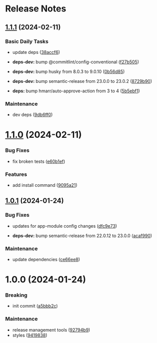 # Release Notes

## [1.1.1](https://github.com/zumacore/modulize/compare/v1.1.0...v1.1.1) (2024-02-11)


### Basic Daily Tasks

* update deps ([38accf6](https://github.com/zumacore/modulize/commit/38accf66c2230428dd2d2d74ed7bbbbb59ade204))


* **deps-dev:** bump @commitlint/config-conventional ([f27b505](https://github.com/zumacore/modulize/commit/f27b505cbb71ada73ef288a71ce59f3b73e543bc))
* **deps-dev:** bump husky from 8.0.3 to 9.0.10 ([0b56d85](https://github.com/zumacore/modulize/commit/0b56d85e91c23ad12cd3a0663563fd0eb3a00a05))
* **deps-dev:** bump semantic-release from 23.0.0 to 23.0.2 ([8729b90](https://github.com/zumacore/modulize/commit/8729b90ad976b1a6d99b25e83da9badbff57a7c0))
* **deps:** bump hmarr/auto-approve-action from 3 to 4 ([5b5ebf1](https://github.com/zumacore/modulize/commit/5b5ebf1394aa3ef61b939f9c36447b8a3d2df8c1))


### Maintenance

* dev deps ([9db6ff0](https://github.com/zumacore/modulize/commit/9db6ff00b2b0bd49dcd866dac32d7aea8f9e9f07))

# [1.1.0](https://github.com/zumacore/modulize/compare/v1.0.1...v1.1.0) (2024-02-11)


### Bug Fixes

* fix broken tests ([e60b1ef](https://github.com/zumacore/modulize/commit/e60b1ef2b8cff7cc0c2f7a39d61c21008c6eb79f))


### Features

* add install command ([9095a21](https://github.com/zumacore/modulize/commit/9095a21f3d2f2f8ef486b059f505d44290e1da0f))

## [1.0.1](https://github.com/zumacore/modulize/compare/v1.0.0...v1.0.1) (2024-01-24)


### Bug Fixes

* updates for app-module config changes ([dfc9e73](https://github.com/zumacore/modulize/commit/dfc9e7389825f7f3727c54e8f23afbd0d3dc0ab8))


* **deps-dev:** bump semantic-release from 22.0.12 to 23.0.0 ([acaf990](https://github.com/zumacore/modulize/commit/acaf9905bed17b328513ea460fdcb0d336c20ac7))


### Maintenance

* update dependencies ([ce66ee8](https://github.com/zumacore/modulize/commit/ce66ee85e82d37b809e647cde8bf469e0b33f5d0))

# 1.0.0 (2024-01-24)


### Breaking

* init commit ([a5bbb2c](https://github.com/zumacore/modulize/commit/a5bbb2ca0e278ba93ca3288a6923d6012adefe41))


### Maintenance

* release management tools ([92794b9](https://github.com/zumacore/modulize/commit/92794b93984d6705a5e419722a522bf5b9a893c5))
* styles ([9419838](https://github.com/zumacore/modulize/commit/94198384a63289dc14ee457d81b1fed883a7e52f))
